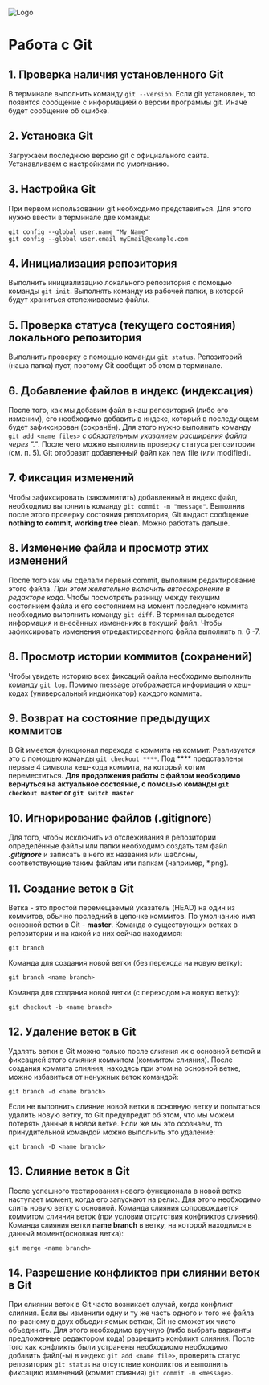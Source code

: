 ![Logo](Git-Logo-1788C.png)
# Работа с Git
## 1. Проверка наличия установленного Git
В терминале выполнить команду `git --version`.
Если git установлен, то появится сообщение с информацией о версии программы git. Иначе будет сообщение об ошибке.
## 2. Установка Git
Загружаем последнюю версию git с официального сайта. Устанавливаем с настройками по умолчанию.
## 3. Настройка Git
При первом использовании git необходимо представиться. Для этого нужно ввести в терминале две команды:
```
git config --global user.name "My Name" 
git config --global user.email myEmail@example.com
```
## 4. Инициализация репозитория
Выполнить инициализацию локального репозитория с помощью команды `git init`. Выполнять команду из рабочей папки, в которой будут храниться отслеживаемые файлы.
## 5. Проверка статуса (текущего состояния) локального репозитория
Выполнить проверку с помощью команды `git status`. Репозиторий (наша папка) пуст, поэтому Git сообщит об этом в терминале.
## 6. Добавление файлов в индекс (индексация)
После того, как мы добавим файл в наш репозиторий (либо его изменим), его необходимо добавить в индекс, который в последующем будет зафиксирован (сохранён). Для этого нужно выполнить команду `git add <name files>` _с обязательным указанием расширения файла через "."_. После чего можно выполнить проверку статуса репозитория (см. п. 5). Git отобразит добавленный файл как new file (или modified).
## 7. Фиксация изменений
Чтобы зафиксировать (закоммитить) добавленный в индекс файл, необходимо выполнить команду `git commit -m "message"`. Выполнив после этого проверку состояния репозитория, Git выдаст сообщение **nothing to commit, working tree clean**. Можно работать дальше.
## 8. Изменение файла и просмотр этих изменений
После того как мы сделали первый commit, выполним редактирование этого файла. *При этом желательно включить автосохранение в редакторе кода*. Чтобы посмотреть разницу между текущим состоянием файла и его состоянием на момент последнего коммита необходимо выполнить команду `git diff`. В терминал выведется информация и внесённых изменениях в текущий файл. Чтобы зафиксировать изменения отредактированного файла выполнить п. 6 -7.
## 8. Просмотр истории коммитов (сохранений)
Чтобы увидеть историю всех фиксаций файла необходимо выполнить команду `git log`. Помимо message отображается информация о хеш-кодах (универсальный индификатор) каждого коммита.
## 9. Возврат на состояние предыдущих коммитов
В Git имеется функционал перехода с коммита на коммит. Реализуется это с помощью команды `git checkout ****`. Под **** представлены первые 4 символа хеш-кода коммита, на который хотим переместиться. **Для продолжения работы с файлом необходимо вернуться на актуальное состояние, с помошью команды `git checkout master` or `git switch master`**
## 10. Игнорирование файлов (.gitignore)
Для того, чтобы исключить из отслеживания в репозитории определённые файлы или папки необходимо создать там файл ***.gitignore*** и записать в него их названия или шаблоны, соответствующие таким файлам или папкам (например, *.png).
## 11. Создание веток в Git
Ветка - это простой перемещаемый указатель (HEAD) на один из коммитов, обычно последний в цепочке коммитов.
По умолчанию имя основной ветки в Git - **master**.
Команда о существующих ветках в репозитории и на какой из них сейчас находимся:
```
git branch
```
Команда для создания новой ветки (без перехода на новую ветку):
```
git branch <name branch>
```
Команда для создания новой ветки (с переходом на новую ветку):
```
git checkout -b <name branch>
```
## 12. Удаление веток в Git
Удалять ветки в Git можно только после слияния их с основной веткой и фиксацией этого слияния коммитом (коммитом слияния).
После создания коммита слияния, находясь при этом на основной ветке, можно избавиться от ненужных веток командой:
```
git branch -d <name branch>
```
Если не выполнить слияние новой ветки в основную ветку и попытаться удалить новую ветку, то Git предупредит об этом, что мы можем потерять данные в новой ветке. Если же мы это осознаем, то принудительной командой можно выполнить это удаление:
```
git branch -D <name branch>
```
## 13. Слияние веток в Git
После успешного тестирования нового функционала в новой ветке наступает момент, когда его запускают на релиз. Для этого необходимо слить новую ветку с основной. Команда слияния сопровождается коммитом слияния веток (при условии отсутствия конфликтов слияния).
Команда слияния ветки **name branch** в ветку, на которой находимся в данный момент(основная ветка):
```
git merge <name branch>
```
## 14. Разрешение конфликтов при слиянии веток в Git
При слиянии веток в Git часто возникает случай, когда конфликт слияния. Если вы изменили одну и ту же часть одного и того же файла по-разному в двух объединяемых ветках, Git не сможет их чисто объединить. Для этого необходимо вручную (либо выбрать варианты предложенные редактором кода) разрешить конфликт слияния. После того как конфликты были устранены необходиомо необходимо добавить файл(-ы) в индекс `git add <name file>`, проверить статус репозитория `git status` на отсутствие конфликтов и выполнить фиксацию изменений (коммит слияния) `git commit -m <message>`.